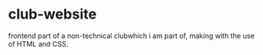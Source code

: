 # club-website
frontend part of a non-technical clubwhich i am part of, making with the use of HTML and CSS. 
